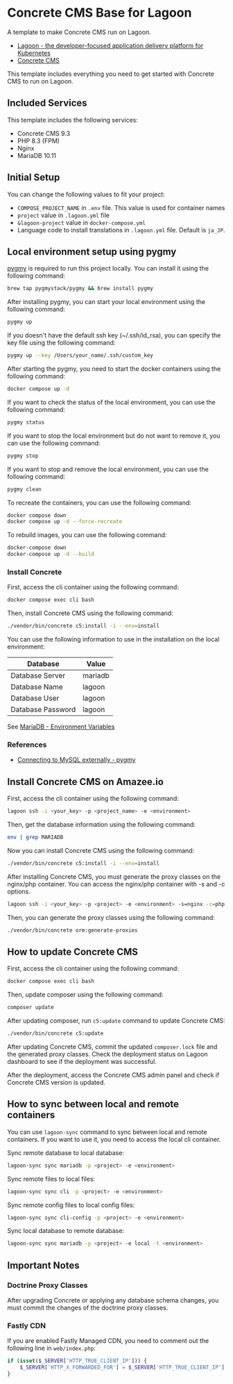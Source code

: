 # Concrete CMS Base for Lagoon

A template to make Concrete CMS run on Lagoon.

* [Lagoon - the developer-focused application delivery platform for Kubernetes](https://docs.lagoon.sh/)
* [Concrete CMS](https://www.concretecms.org/)

This template includes everything you need to get started with Concrete CMS to run on Lagoon.

## Included Services

This template includes the following services:

* Concrete CMS 9.3
* PHP 8.3 (FPM)
* Nginx
* MariaDB 10.11

## Initial Setup

You can change the following values to fit your project:

* `COMPOSE_PROJECT_NAME` in `.env` file. This value is used for container names
* `project` value in `.lagoon.yml` file
* `&lagoon-project` value in `docker-compose.yml`
* Language code to install translations in `.lagoon.yml` file. Default is `ja_JP`.

## Local environment setup using pygmy

[pygmy](https://pygmy.readthedocs.io/en/mkdocs/) is required to run this project locally. You can install it using the following command:

```bash
brew tap pygmystack/pygmy && brew install pygmy
```

After installing pygmy, you can start your local environment using the following command:

```bash
pygmy up
```

If you doesn't have the default ssh key (~/.ssh/id_rsa), you can specify the key file using the following command:

```bash
pygmy up --key /Users/your_name/.ssh/custom_key
```

After starting the pygmy, you need to start the docker containers using the following command:

```bash
docker compose up -d
```

If you want to check the status of the local environment, you can use the following command:

```bash
pygmy status
```

If you want to stop the local environment but do not want to remove it, you can use the following command:

```bash
pygmy stop
```

If you want to stop and remove the local environment, you can use the following command:

```bash
pygmy clean
```

To recreate the containers, you can use the following command:

```bash
docker compose down
docker compose up -d --force-recreate
```

To rebuild images, you can use the following command:

```bash
docker-compose down
docker-compose up -d --build
```

### Install Concrete

First, access the cli container using the following command:

```bash
docker compose exec cli bash
```

Then, install Concrete CMS using the following command:

```bash
./vendor/bin/concrete c5:install -i --env=install
```

You can use the following information to use in the installation on the local environment:

| Database          | Value   |
|-------------------|---------|
| Database Server   | mariadb |
| Database Name     | lagoon  |
| Database User     | lagoon  |
| Database Password | lagoon  |

See [MariaDB - Environment Variables](https://docs.lagoon.sh/docker-images/mariadb/#environment-variables)

### References

- [Connecting to MySQL externally - pygmy](https://pygmystack.github.io/pygmy/connect_to_mysql_from_external/)

## Install Concrete CMS on Amazee.io

First, access the cli container using the following command:

```bash
lagoon ssh -i <your_key> -p <project_name> -e <environment>
```

Then, get the database information using the following command:

```bash
env | grep MARIADB
```

Now you can install Concrete CMS using the following command:

```bash
./vendor/bin/concrete c5:install -i --env=install
```

After installing Concrete CMS, you must generate the proxy classes on the nginx/php container.
You can access the nginx/php container with -s and -c options.

```bash
lagoon ssh -i <your_key> -p <project> -e <environment> -s=nginx -c=php
```

Then, you can generate the proxy classes using the following command:

```bash
./vendor/bin/concrete orm:generate-proxies
```

## How to update Concrete CMS

First, access the cli container using the following command:

```bash
docker compose exec cli bash
```

Then, update composer using the following command:

```bash
composer update
```

After updating composer, run `c5:update` command to update Concrete CMS:

```bash
./vendor/bin/concrete c5:update
```

After updating Concrete CMS, commit the updated `composer.lock` file and the generated proxy classes.
Check the deployment status on Lagoon dashboard to see if the deployment was successful.

After the deployment, access the Concrete CMS admin panel and check if Concrete CMS version is updated.

## How to sync between local and remote containers

You can use `lagoon-sync` command to sync between local and remote containers.
If you want to use it, you need to access the local cli container.

Sync remote database to local database:

```bash
lagoon-sync sync mariadb -p <project> -e <environment>
```

Sync remote files to local files:

```bash
lagoon-sync sync cli -p <project> -e <environment>
```

Sync remote config files to local config files:

```bash
lagoon-sync sync cli-config -p <project> -e <environment>
```

Sync local database to remote database:

```bash
lagoon-sync sync mariadb -p <project> -e local -t <environment>
```

## Important Notes

### Doctrine Proxy Classes

After upgrading Concrete or applying any database schema changes,
you must commit the changes of the doctrine proxy classes.

### Fastly CDN

If you are enabled Fastly Managed CDN, you need to comment out the following line in `web/index.php`:

```php
if (isset($_SERVER['HTTP_TRUE_CLIENT_IP'])) {
    $_SERVER['HTTP_X_FORWARDED_FOR'] = $_SERVER['HTTP_TRUE_CLIENT_IP'];
}
```

